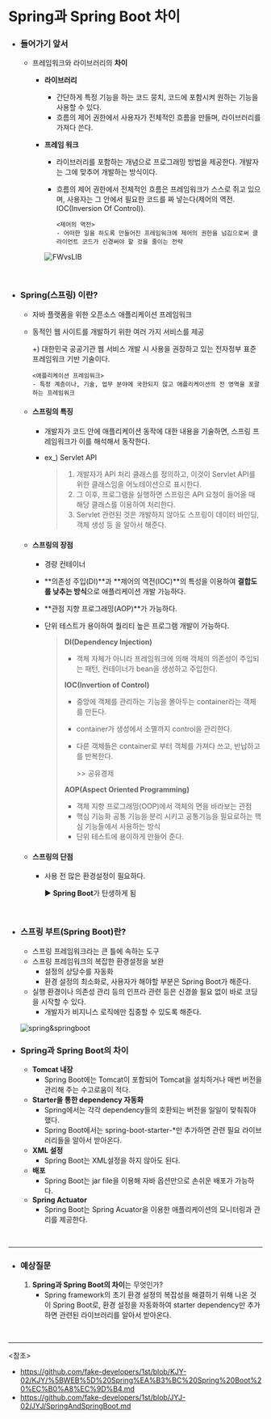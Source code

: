 # Spring과 Spring Boot 차이

- ### 들어가기 앞서

  - 프레임워크와 라이브러리의 **차이**

    - **라이브러리** 

      - 간단하게 특정 기능을 하는 코드 뭉치, 코드에 포함시켜 원하는 기능을 사용할 수 있다.
      - 흐름의 제어 권한에서 사용자가 전체적인 흐름을 만들며, 라이브러리를 가져다 쓴다.

    - **프레임 워크** 

      -  라이브러리를 포함하는 개념으로 프로그래밍 방법을 제공한다. 개발자는 그에 맞추어 개발하는 방식이다. 

      - 흐름의 제어 권한에서 전체적인 흐름은 프레임워크가 스스로 쥐고 있으며, 사용자는 그 안에서 필요한 코드를 짜 넣는다(제어의 역전. IOC(Inversion Of Control)).

        ~~~
        <제어의 역전>
        - 어떠한 일을 하도록 만들어진 프레임워크에 제어의 권한을 넘김으로써 클라이언트 코드가 신경써야 할 것을 줄이는 전략 
        ~~~

      ![FWvsLIB](https://camo.githubusercontent.com/2d3d03476be94ddacd90fd5fa20867ffc277a313e60cd5fd46fa601d77c9bce8/68747470733a2f2f74312e6461756d63646e2e6e65742f6366696c652f746973746f72792f323334343737344435373742333539353232)


<br>

- ### Spring(스프링) 이란?

  - 자바 플랫폼을 위한 오픈소스 애플리케이션 프레임워크

  - 동적인 웹 사이트를 개발하기 위한 여러 가지 서비스를 제공

    \+) 대한민국 공공기관 웹 서비스 개발 시 사용을 권장하고 있는 전자정부 표준 프레임워크 기반 기술이다.

    ~~~
    <애플리케이션 프레임워크>
    - 특정 계층이나, 기술, 업무 분야에 국한되지 않고 애플리케이션의 전 영역을 포괄하는 프레임워크
    ~~~

  - #### 스프링의 특징

    - 개발자가 코드 안에 애플리케이션 동작에 대한 내용을 기술하면, 스프링 프레임워크가 이를 해석해서 동작한다.

    - ex_)  Servlet API

      > 1. 개발자가 API 처리 클래스를 정의하고, 이것이 Servlet API를 위한 클래스임을 어노테이션으로 표시한다.
      > 2. 그 이후, 프로그램을 실행하면 스프링은 API 요청이 들어올 때 해당 클래스를 이용하여 처리한다.
      > 3. Servlet 관련된 것은 개발하지 않아도 스프링이 데이터 바인딩, 객체 생성 등 을 알아서 해준다.

  - #### 스프링의 장점

    - 경량 컨테이너

    - **의존성 주입(DI)**과 **제어의 역전(IOC)**의 특성을 이용하여 **결합도를 낮추는 방식**으로 애플리케이션 개발 가능하다.

    - **관점 지향 프로그래밍(AOP)**가 가능하다.

    - 단위 테스트가 용이하여 퀄리티 높은 프로그램 개발이 가능하다.

      > **DI(Dependency Injection)**
      >
      > - 객체 자체가 아니라 프레임워크에 의해 객체의 의존성이 주입되는 패턴, 컨테이너가 bean을 생성하고 주입한다.
      >
      > **IOC(Invertion of Control)**
      >
      > - 중앙에 객체를 관리하는 기능을 몰아두는 container라는 객체를 만든다.
      >
      > - container가 생성에서 소멸까지 control을 관리한다.
      >
      > - 다른 객체들은 container로 부터 객체를 가져다 쓰고, 반납하고를 반복한다.
      >
      >   \>> 공유경제
      >
      > **AOP(Aspect Oriented Programming)**
      >
      > - 객체 지향 프로그래밍(OOP)에서 객체의 면을 바라보는 관점
      > - 핵심 기능화 공통 기능을 분리 시키고 공통기능을 필요로하는 핵심 기능들에서 사용하는 방식
      > - 단위 테스트에 용이하게 만들어 준다.
      
    
  - #### 스프링의 단점
  
    - 사용 전 많은 환경설정이 필요하다.
  
      :arrow_forward: **Spring Boot**가 탄생하게 됨
  

<br>

- ### 스프링 부트(Spring Boot)란?

  - 스프링 프레임워크라는 큰 틀에 속하는 도구
  - 스프링 프레임워크의 복잡한 환경설정을 보완
    - 설정의 상당수를 자동화
    - 환경 설정의 최소화로, 사용자가 해야할 부분은 Spring Boot가 해준다.
  - 실행 환경이나 의존성 관리 등의 인프라 관련 등은 신경쓸 필요 없이 바로 코딩을 시작할 수 있다.
    - 개발자가 비지니스 로직에만 집중할 수 있도록 해준다.

  ![spring&springboot](https://camo.githubusercontent.com/7aa21d4885328bb2791fd4d6f04c43de976a031644545f3731c254b6a597786b/68747470733a2f2f626c6f672e6b616b616f63646e2e6e65742f646e2f71414272662f6274717a4b47564a58594e2f6f397573656b4f326774416b49337476326f4b46356b2f696d672e706e67)

- ### Spring과 Spring Boot의 차이

  - **Tomcat 내장**
    - Spring Boot에는 Tomcat이 포함되어 Tomcat을 설치하거나 매번 버전을 관리해 주는 수고로움이 적다.
  - **Starter을 통한 dependency 자동화**
    - Spring에서는 각각 dependency들의 호환되는 버전을 일일이 맞춰줘야 했다.
    - Spring Boot에서는 spring-boot-starter-*만 추가하면 관련 필요 라이브러리들을 알아서 받아온다.
  - **XML 설정**
    - Spring Boot는 XML설정을 하지 않아도 된다.
  - **배포**
    - Spring Boot는 jar file을 이용해 자바 옵션만으로 손쉬운 배포가 가능하다.
  - **Spring Actuator**
    - Spring Boot는 Spring Acuator을 이용한 애플리케이션의 모니터링과 관리를 제공한다.

<br>

-------------

- ### 예상질문

  1. **Spring과 Spring Boot의 차이**는 무엇인가?
      - Spring framework의 초기 환경 설정의 복잡성을 해결하기 위해 나온 것이 Spring Boot로, 환경 설정을 자동화하여 starter dependency만 추가하면 관련된 라이브러리를 알아서 받아온다.

<br>

----------

<참조>

- https://github.com/fake-developers/1st/blob/KJY-02/KJY/%5BWEB%5D%20Spring%EA%B3%BC%20Spring%20Boot%20%EC%B0%A8%EC%9D%B4.md
- https://github.com/fake-developers/1st/blob/JYJ-02/JYJ/SpringAndSpringBoot.md

